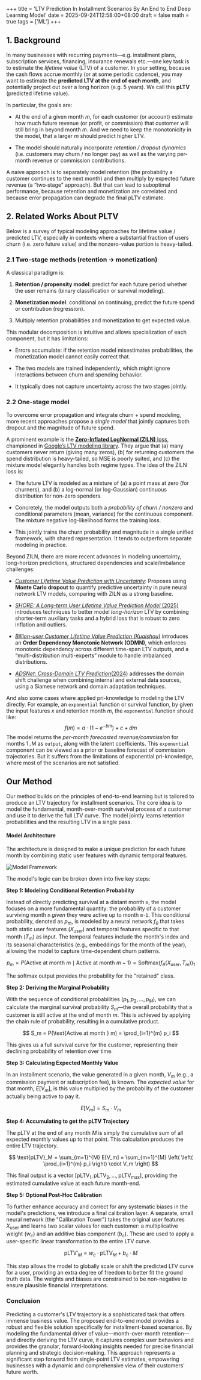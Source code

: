 +++
title = 'LTV Prediction In Installment Scenarios By An End to End Deep Learning Model'
date = 2025-09-24T12:58:00+08:00
draft = false
math = true
tags = ['ML']
+++

## 1. Background

In many businesses with recurring payments—e.g. installment plans, subscription services, financing, insurance renewals etc.—one key task is to estimate the _lifetime value_ (LTV) of a customer. In your setting, because the cash flows accrue monthly (or at some periodic cadence), you may want to estimate the **predicted LTV at the end of each month**, and potentially project out over a long horizon (e.g. 5 years). We call this **pLTV** (predicted lifetime value).

In particular, the goals are:

- At the end of a given month $m$, for each customer (or account) estimate how much future revenue (or profit, or commission) that customer will still bring in beyond month $m$. And we need to keep the monotonicity in the model, that a larger $m$ should predict higher LTV.
    
- The model should naturally incorporate _retention / dropout dynamics_ (i.e. customers may churn / no longer pay) as well as the varying per‐month revenue or commission contributions.
    

A naive approach is to separately model retention (the probability a customer continues to the next month) and then multiply by expected future revenue (a “two‐stage” approach). But that can lead to suboptimal performance, because retention and monetization are correlated and because error propagation can degrade the final pLTV estimate.

## 2. Related Works About PLTV

Below is a survey of typical modeling approaches for lifetime value / predicted LTV, especially in contexts where a substantial fraction of users churn (i.e. zero future value) and the nonzero-value portion is heavy-tailed.

### 2.1 Two-stage methods (retention → monetization)

A classical paradigm is:

1. **Retention / propensity model**: predict for each future period whether the user remains (binary classification or survival modeling).
    
2. **Monetization model**: conditional on continuing, predict the future spend or contribution (regression).
    
3. Multiply retention probabilities and monetization to get expected value.
    

This modular decomposition is intuitive and allows specialization of each component, but it has limitations:

- Errors accumulate: if the retention model misestimates probabilities, the monetization model cannot easily correct that.
    
- The two models are trained independently, which might ignore interactions between churn and spending behavior.
    
- It typically does not capture uncertainty across the two stages jointly.

### 2.2 One-stage model

To overcome error propagation and integrate churn + spend modeling, more recent approaches propose a _single model_ that jointly captures both dropout and the magnitude of future spend.

A prominent example is the [**Zero-Inflated LogNormal (ZILN)** loss](https://arxiv.org/abs/1912.07753), championed in [Google’s LTV modeling library](https://github.com/google/lifetime_value). They argue that (a) many customers never return (giving many zeros), (b) for returning customers the spend distribution is heavy-tailed, so MSE is poorly suited, and (c) the mixture model elegantly handles both regime types. The idea of the ZILN loss is: 
- The future LTV is modeled as a mixture of (a) a point mass at zero (for churners), and (b) a log-normal (or log-Gaussian) continuous distribution for non-zero spenders.
    
- Concretely, the model outputs both a _probability of churn / nonzero_ and conditional parameters (mean, variance) for the continuous component. The mixture negative log-likelihood forms the training loss.
    
- This jointly trains the churn probability and magnitude in a single unified framework, with shared representation. It tends to outperform separate modeling in practice.

Beyond ZILN, there are more recent advances in modeling uncertainty, long-horizon predictions, structured dependencies and scale/imbalance challenges:

- [_Customer Lifetime Value Prediction with Uncertainty_](https://openreview.net/pdf?id=aMJLcn2yTj): Proposes using **Monte Carlo dropout** to quantify predictive uncertainty in pure neural network LTV models, comparing with ZILN as a strong baseline.
    
- [_SHORE: A Long-term User Lifetime Value Prediction Model_ (2025)](https://arxiv.org/abs/2506.10487) introduces techniques to better model _long-horizon_ LTV by combining shorter-term auxiliary tasks and a hybrid loss that is robust to zero inflation and outliers.
    
- [_Billion-user Customer Lifetime Value Prediction (Kuaishou)_](https://arxiv.org/abs/2208.13358) introduces an **Order Dependency Monotonic Network (ODMN)**, which enforces monotonic dependency across different time-span LTV outputs, and a “multi-distribution multi-experts” module to handle imbalanced distributions.
    
- [_ADSNet: Cross-Domain LTV Prediction_(2024)](https://arxiv.org/abs/2406.10517) addresses the domain shift challenge when combining internal and external data sources, using a Siamese network and domain adaptation techniques.

And also some cases where applied pri-knowledge to modeling the LTV directly. For example, an `exponential` function or survival function, by given the input features $x$ and retention month $m$, the `exponential` function should like:
$$
f(m) = a \cdot \left(1 - e^{-bm}\right) + c + d m
$$
The model returns the _per-month forecasted revenue/commission_ for months 1..M as `output`, along with the latent coefficients. This `exponential` component can be viewed as a prior or baseline forecast of commission trajectories. But it suffers from the limitations of exponential pri-knowledge, where most of the scenarios are not satisfied.

## Our Method

Our method builds on the principles of end-to-end learning but is tailored to produce an LTV trajectory for installment scenarios. The core idea is to model the fundamental, month-over-month survival process of a customer and use it to derive the full LTV curve. The model jointly learns retention probabilities and the resulting LTV in a single pass.

#### Model Architecture

The architecture is designed to make a unique prediction for each future month by combining static user features with dynamic temporal features.

![Model Framework](image_20250924142400.png)


The model's logic can be broken down into five key steps:

**Step 1: Modeling Conditional Retention Probability**

Instead of directly predicting survival at a distant month `m`, the model focuses on a more fundamental quantity: the probability of a customer surviving month `m` *given* they were active up to month `m-1`. This conditional probability, denoted as $p_m$, is modeled by a neural network $f_\theta$ that takes both static user features ($X_{\text{user}}$) and temporal features specific to that month ($T_m$) as input. The temporal features include the month's index and its seasonal characteristics (e.g., embeddings for the month of the year), allowing the model to capture time-dependent churn patterns.

$$ p_m = P(\text{Active at month } m \mid \text{Active at month } m-1) = \text{Softmax}(f_\theta(X_{\text{user}}, T_m))_1 $$

The softmax output provides the probability for the "retained" class.

**Step 2: Deriving the Marginal Probability**

With the sequence of conditional probabilities ($p_1, p_2, \dots, p_M$), we can calculate the marginal survival probability $S_m$—the overall probability that a customer is still active at the end of month $m$. This is achieved by applying the chain rule of probability, resulting in a cumulative product.

$$ S_m = P(\text{Active at month } m) = \prod_{i=1}^{m} p_i $$

This gives us a full survival curve for the customer, representing their declining probability of retention over time.

**Step 3: Calculating Expected Monthly Value**

In an installment scenario, the value generated in a given month, $V_m$ (e.g., a commission payment or subscription fee), is known. The *expected value* for that month, $E[V_m]$, is this value multiplied by the probability of the customer actually being active to pay it.

$$ E[V_m] = S_m \cdot V_m $$

**Step 4: Accumulating to get the pLTV Trajectory**

The pLTV at the end of any month $M$ is simply the cumulative sum of all expected monthly values up to that point. This calculation produces the entire LTV trajectory.

$$ \text{pLTV}_M = \sum_{m=1}^{M} E[V_m] = \sum_{m=1}^{M} \left( \left( \prod_{i=1}^{m} p_i \right) \cdot V_m \right) $$

This final output is a vector $[\text{pLTV}_1, \text{pLTV}_2, \dots, \text{pLTV}_{\text{max}}]$, providing the estimated cumulative value at each future month-end.

**Step 5: Optional Post-Hoc Calibration**

To further enhance accuracy and correct for any systematic biases in the model's predictions, we introduce a final calibration layer. A separate, small neural network (the "Calibration Tower") takes the original user features $X_{\text{user}}$ and learns two scalar values for each customer: a multiplicative weight ($w_c$) and an additive bias component ($b_c$). These are used to apply a user-specific linear transformation to the entire LTV curve.

$$ \text{pLTV}'_M = w_c \cdot \text{pLTV}_M + b_c \cdot M $$

This step allows the model to globally scale or shift the predicted LTV curve for a user, providing an extra degree of freedom to better fit the ground truth data. The weights and biases are constrained to be non-negative to ensure plausible financial interpretations.

### Conclusion

Predicting a customer's LTV trajectory is a sophisticated task that offers immense business value. The proposed end-to-end model provides a robust and flexible solution specifically for installment-based scenarios. By modeling the fundamental driver of value—month-over-month retention—and directly deriving the LTV curve, it captures complex user behaviors and provides the granular, forward-looking insights needed for precise financial planning and strategic decision-making. This approach represents a significant step forward from single-point LTV estimates, empowering businesses with a dynamic and comprehensive view of their customers' future worth.